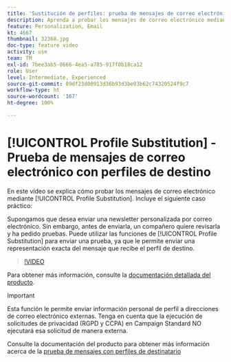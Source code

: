 ```yaml
---
title: 'Sustitución de perfiles: prueba de mensajes de correo electrónico con perfiles de destino'
description: Aprenda a probar los mensajes de correo electrónico mediante la función de sustitución de perfiles.
feature: Personalization, Email
kt: 4667
thumbnail: 32368.jpg
doc-type: feature video
activity: use
team: TM
exl-id: 7bee3ab5-0666-4ea5-a785-917f0b18ca12
role: User
level: Intermediate, Experienced
source-git-commit: 89df23d00913d36b93d3be03b62c74320524f9c7
workflow-type: ht
source-wordcount: '167'
ht-degree: 100%

---
```


# [!UICONTROL Profile Substitution] - Prueba de mensajes de correo electrónico con perfiles de destino

En este vídeo se explica cómo probar los mensajes de correo electrónico mediante [!UICONTROL Profile Substitution]. Incluye el siguiente caso práctico:

Supongamos que desea enviar una newsletter personalizada por correo electrónico. Sin embargo, antes de enviarla, un compañero quiere revisarla y ha pedido pruebas. Puede utilizar las funciones de [!UICONTROL Profile Substitution] para enviar una prueba, ya que le permite enviar una representación exacta del mensaje que recibe el perfil de destino.

>[!VIDEO](https://video.tv.adobe.com/v/32368?quality=12&learn=on)

Para obtener más información, consulte la [documentación detallada del producto](https://experienceleague.adobe.com/docs/campaign-standard/using/testing-and-sending/preparing-and-testing-messages/testing-messages-using-target.html?lang=es).

>[!IMPORTANT]
>
>Esta función le permite enviar información personal de perfil a direcciones de correo electrónico externas. Tenga en cuenta que la ejecución de solicitudes de privacidad (RGPD y CCPA) en Campaign Standard NO ejecutará esa solicitud de manera externa.

Consulte la documentación del producto para obtener más información acerca de la [prueba de mensajes con perfiles de destinatario](https://experienceleague.adobe.com/docs/campaign-standard/using/testing-and-sending/preparing-and-testing-messages/testing-messages-using-target.html?lang=es)
